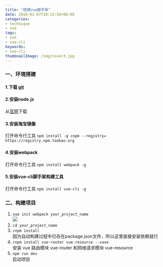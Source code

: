 ```yaml
---
title: "搭建vue脚手架"
date: 2018-02-07T10:13:59+08:00
categories:
- technique
- vue
tags:
- vue
- vue-cli
keywords:
- vue-cli
thumbnailImage: /img/cover3.jpg
---
```


<!--more-->
### 一、环境搭建
#### 1.下载 [git](https://git-scm.com/downloads)
#### 2.安装node.js
  从[官网](https://nodejs.org/en/download/)下载 

#### 3.安装淘宝镜像
打开命令行工具
`npm install -g cnpm --registry= https://registry.npm.taobao.org`
#### 4.安装webpack
打开命令行工具 `npm install webpack -g`
#### 5.安装vue-cli脚手架构建工具
打开命令行工具 `npm install vue-cli -g`

### 二、构建项目
1. `vue init webpack your_project_name`  
![](/img/vue-cli.png)  
2. `cd your_project_name`  
3. `cnpm install`  
因为自动构建过程中已存在package.json文件，所以这里直接安装依赖就行
4. `cnpm install vue-router vue-resource --save`  
安装 vue 路由模块 vue-router 和网络请求模块 vue-resource
5. `npm run dev`  
启动项目